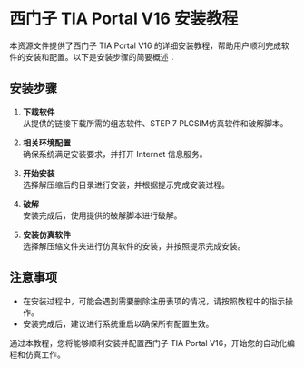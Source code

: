 # 西门子 TIA Portal V16 安装教程

本资源文件提供了西门子 TIA Portal V16 的详细安装教程，帮助用户顺利完成软件的安装和配置。以下是安装步骤的简要概述：

## 安装步骤

1. **下载软件**  
   从提供的链接下载所需的组态软件、STEP 7 PLCSIM仿真软件和破解脚本。

2. **相关环境配置**  
   确保系统满足安装要求，并打开 Internet 信息服务。

3. **开始安装**  
   选择解压缩后的目录进行安装，并根据提示完成安装过程。

4. **破解**  
   安装完成后，使用提供的破解脚本进行破解。

5. **安装仿真软件**  
   选择解压缩文件夹进行仿真软件的安装，并按照提示完成安装。

## 注意事项

- 在安装过程中，可能会遇到需要删除注册表项的情况，请按照教程中的指示操作。
- 安装完成后，建议进行系统重启以确保所有配置生效。

通过本教程，您将能够顺利安装并配置西门子 TIA Portal V16，开始您的自动化编程和仿真工作。
